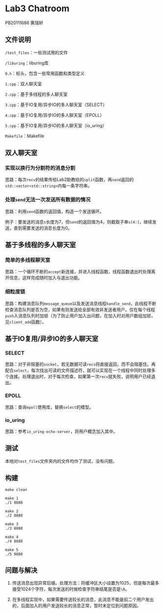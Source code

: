 # Lab3 Chatroom

PB20111686 黄瑞轩

## 文件说明

  `/test_files`：一些测试用的文件

  `/liburing`：liburing库

  `0.h`：标头，包含一些常用函数和类型定义

  `1.cpp`：双人聊天室

  `2.cpp`：基于多线程的多人聊天室

  `3.cpp`：基于IO复用/异步IO的多人聊天室（SELECT）

  `4.cpp`：基于IO复用/异步IO的多人聊天室（EPOLL）

  `5.cpp`：基于IO复用/异步IO的多人聊天室（io_uring）

  `Makefile`：Makefile

## 双人聊天室

### 实现以换行为分割符的消息分割

思路：每次`recv`的结果传给Lab2助教给的`split`函数，再`send`返回的`std::vector<std::string>`内每一条字符串。

### 处理`send`无法一次发送所有数据的情况

思路：利用`send`函数的返回值，构造一个发送循环。

例子：要发送的消息`s`长度为7，但`send`的返回值为4，则截取子串`s[4:]`，继续发送，直到需要发送的消息长度为0。

## 基于多线程的多人聊天室

### 简单的多线程聊天室

思路：一个循环不断的`accept`新连接，并进入线程函数，线程函数退出时处理离开信息，这样完成随时加入与退出功能。

### 细粒度锁

思路：构建消息队列`message_queue`以及发送消息线程`handle_send`，此线程不断检查消息队列是否为空，如果有则发送给全部有效非发送者用户。仅在每个线程`push`入消息队列时加锁（为了防止用户加入出问题，在加入时对用户数组加锁，见`client_add`函数）。

## 基于IO复用/异步IO的多人聊天室

### SELECT

思路：对于非阻塞的`socket`，若无数据可读`recv`将直接返回，而不会阻塞住。再配合`select`，每次找出可读的文件描述符，就可以实现在一个线程中同时处理多个连接。处理退出时，对于每次检查，如果第一次`recv`就失败，说明用户已经退出。

### EPOLL

思路：查询`epoll`使用库，替换`select`的模型。

### io_uring

思路：参考`io_uring-echo-server`，将用户概念加入其中。

## 测试

本地对`test_files`文件夹内的文件均作了测试，没有问题。

## 构建

    make clean
    
    make 1
    ./1 8888
    
    make 2
    ./2 8888
    
    make 3
    ./3 8888
    
    make 4
    ./4 8888
    
    make 5
    ./5 8888


## 问题与解决

  1. 传送消息出现异常后缀。处理方法：将缓冲区大小设置为1025，但是每次最多接受1024个字符，每次发送的时候检查字符串结尾是否是`\0`。
  
  2. 在多线程实现中，如果需要传送较长的消息，此消息不能是前二个用户发出的，后面加入的用户发送较长的消息正常，暂时未定位到问题原因。






